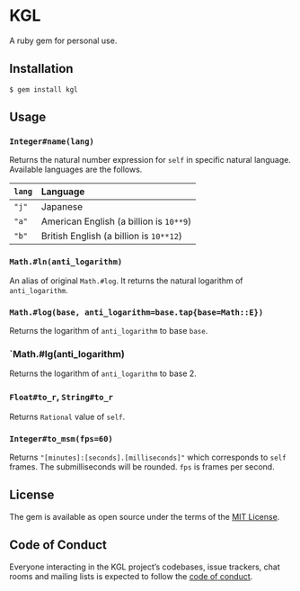 # KGL

A ruby gem for personal use.

## Installation

    $ gem install kgl

## Usage
### `Integer#name(lang)`
Returns the natural number expression for `self` in specific natural language. Available languages are the follows.

|`lang`|Language|
|:-|:-|
|`"j"`|Japanese|
|`"a"`|American English (a billion is `10**9`)|
|`"b"`|British English (a billion is `10**12`)|

### `Math.#ln(anti_logarithm)`
An alias of original `Math.#log`. It returns the natural logarithm of `anti_logarithm`.

### `Math.#log(base, anti_logarithm=base.tap{base=Math::E})`
Returns the logarithm of `anti_logarithm` to base `base`.

### `Math.#lg(anti_logarithm)
Returns the logarithm of `anti_logarithm` to base 2.

### `Float#to_r`, `String#to_r`
Returns `Rational` value of `self`.

### `Integer#to_msm(fps=60)`
Returns `"[minutes]:[seconds].[milliseconds]"` which corresponds to `self` frames.
The submilliseconds will be rounded. `fps` is frames per second.

## License

The gem is available as open source under the terms of the [MIT License](https://opensource.org/licenses/MIT).

## Code of Conduct

Everyone interacting in the KGL project’s codebases, issue trackers, chat rooms and mailing lists is expected to follow the [code of conduct](https://github.com/cycloawaodorin/kgl/blob/master/CODE_OF_CONDUCT.md).
